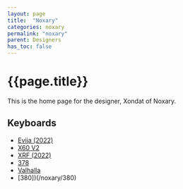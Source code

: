 ```yaml
---
layout: page
title:  "Noxary"
categories: noxary
permalink: "noxary"
parent: Designers
has_toc: false
---
```

# {{page.title}}

This is the home page for the designer, Xondat of Noxary.

## Keyboards

- [Evija (2022)](/noxary/evija-2022)
- [X60 V2](/noxary/x60-v2)
- [XRF (2022)](/noxary/xrf-2022)
- [378](/noxary/378)
- [Valhalla](/noxary/valhalla-2020)
- [380])(/noxary/380)
